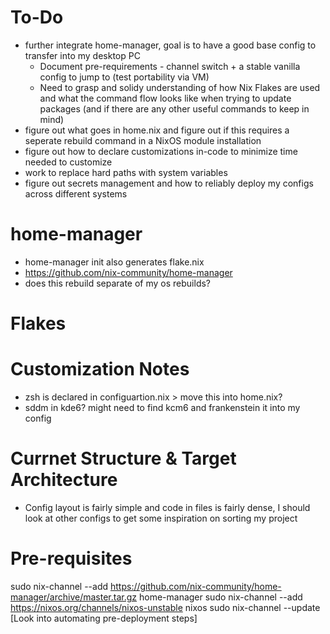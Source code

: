 # To-Do
- further integrate home-manager, goal is to have a good base config to transfer into my desktop PC
  - Document pre-requirements - channel switch + a stable vanilla config to jump to (test portability via VM)
  - Need to grasp and solidy understanding of how Nix Flakes are used and what the command flow looks like when trying to update packages (and if there are any other useful commands to keep in mind)  
- figure out what goes in home.nix and figure out if this requires a seperate rebuild command in a NixOS module installation
- figure out how to declare customizations in-code to minimize time needed to customize
- work to replace hard paths with system variables
- figure out secrets management and how to reliably deploy my configs across different systems

# home-manager
- home-manager init also generates flake.nix
- https://github.com/nix-community/home-manager
- does this rebuild separate of my os rebuilds?

# Flakes


# Customization Notes
- zsh is declared in configuartion.nix > move this into home.nix?
- sddm in kde6? might need to find kcm6 and frankenstein it into my config

# Currnet Structure & Target Architecture
- Config layout is fairly simple and code in files is fairly dense, I should look at other configs to get some inspiration on sorting my project 

# Pre-requisites
sudo nix-channel --add https://github.com/nix-community/home-manager/archive/master.tar.gz home-manager
sudo nix-channel --add https://nixos.org/channels/nixos-unstable nixos
sudo nix-channel --update
[Look into automating pre-deployment steps]
